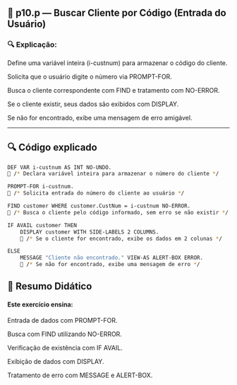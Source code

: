 
## 📁 p10.p — Buscar Cliente por Código (Entrada do Usuário)


### 🔍 Explicação:

Define uma variável inteira (i-custnum) para armazenar o código do cliente.

Solicita que o usuário digite o número via PROMPT-FOR.

Busca o cliente correspondente com FIND e tratamento com NO-ERROR.

Se o cliente existir, seus dados são exibidos com DISPLAY.

Se não for encontrado, exibe uma mensagem de erro amigável.

---


## 🔍 Código explicado

```bash
DEF VAR i-custnum AS INT NO-UNDO.
🔵 /* Declara variável inteira para armazenar o número do cliente */

PROMPT-FOR i-custnum.
🔵 /* Solicita entrada do número do cliente ao usuário */

FIND customer WHERE customer.CustNum = i-custnum NO-ERROR.
🔵 /* Busca o cliente pelo código informado, sem erro se não existir */

IF AVAIL customer THEN
    DISPLAY customer WITH SIDE-LABELS 2 COLUMNS.
    🔵 /* Se o cliente for encontrado, exibe os dados em 2 colunas */

ELSE
    MESSAGE "Cliente não encontrado." VIEW-AS ALERT-BOX ERROR.
    🔵 /* Se não for encontrado, exibe uma mensagem de erro */

```



## 📘 Resumo Didático

#### Este exercício ensina:

Entrada de dados com PROMPT-FOR.

Busca com FIND utilizando NO-ERROR.

Verificação de existência com IF AVAIL.

Exibição de dados com DISPLAY.

Tratamento de erro com MESSAGE e ALERT-BOX.
